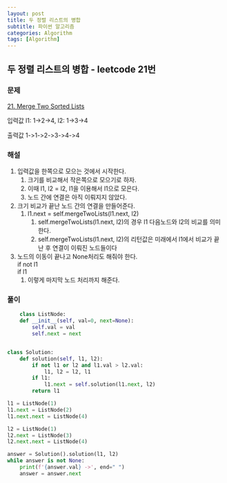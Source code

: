 ```yaml
---
layout: post
title: 두 정렬 리스트의 병합
subtitle: 파이썬 알고리즘 
categories: Algorithm
tags: [Algorithm]
---
```

## 두 정렬 리스트의 병합 - leetcode 21번
### 문제

[21. Merge Two Sorted Lists](https://leetcode.com/problems/merge-two-sorted-lists/)

입력값 l1: 1->2->4, l2: 1->3->4

출력값 1->1->2->3->4->4

### 해설

1. 입력값을 한쪽으로 모으는 것에서 시작한다.
   1. 크기를 비교해서 작은쪽으로 모으기로 하자.
   2. 이때 l1, l2 = l2, l1을 이용해서 l1으로 모은다.
   3. 노드 간에 연결은 아직 이뤄지지 않았다.
2. 크기 비교가 끝난 노드 간의 연결을 만들어준다.
   1. l1.next = self.mergeTwoLists(l1.next, l2)
      1. self.mergeTwoLists(l1.next, l2)의 경우 l1 다음노드와 l2의 비교를 의미한다.
      2. self.mergeTwoLists(l1.next, l2)의 리턴값은 미래에서 l1에서 비교가 끝난 후 연결이 이뤄진 노드들이다
3. 노드의 이동이 끝나고 None처리도 해줘야 한다.<br>
    if not l1<br>
    if l1
      1. 이렇게 마지막 노드 처리까지 해준다.

### 풀이

```python
    class ListNode:
    def __init__(self, val=0, next=None):
        self.val = val
        self.next = next


class Solution:
    def solution(self, l1, l2):
        if not l1 or l2 and l1.val > l2.val:
            l1, l2 = l2, l1
        if l1:
            l1.next = self.solution(l1.next, l2)
        return l1

l1 = ListNode(1)
l1.next = ListNode(2)
l1.next.next = ListNode(4)

l2 = ListNode(1)
l2.next = ListNode(3)
l2.next.next = ListNode(4)

answer = Solution().solution(l1, l2)
while answer is not None:
    print(f'{answer.val} ->', end=" ")
    answer = answer.next
```